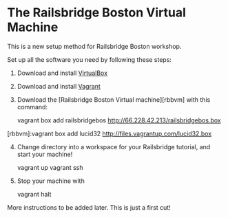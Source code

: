 # The Railsbridge Boston Virtual Machine

This is a new setup method for Railsbridge Boston workshop.

Set up all the software you need by following these steps:

1. Download and install [VirtualBox][vbox]

[vbox]:https://www.virtualbox.org/wiki/Downloads

2. Download and install [Vagrant][vagrant]

[vagrant]:http://downloads.vagrantup.com/tags/v1.2.7

3. Download the [Railsbridge Boston Virtual machine][rbbvm] with this command:

    vagrant box add railsbridgebos http://66.228.42.213/railsbridgebos.box

[rbbvm]:vagrant box add lucid32 http://files.vagrantup.com/lucid32.box

4. Change directory into a workspace for your Railsbridge tutorial, and start
   your machine!

    vagrant up
    vagrant ssh

5. Stop your machine with

    vagrant halt

More instructions to be added later. This is just a first cut!





